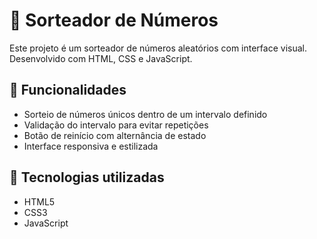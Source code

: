 # 🎲 Sorteador de Números

Este projeto é um sorteador de números aleatórios com interface visual. Desenvolvido com HTML, CSS e JavaScript.

## 🚀 Funcionalidades

- Sorteio de números únicos dentro de um intervalo definido
- Validação do intervalo para evitar repetições
- Botão de reinício com alternância de estado
- Interface responsiva e estilizada

## 🧠 Tecnologias utilizadas

- HTML5
- CSS3
- JavaScript

